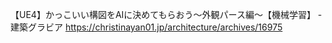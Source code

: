 【UE4】かっこいい構図をAIに決めてもらおう〜外観パース編〜【機械学習】 - 建築グラビア
https://christinayan01.jp/architecture/archives/16975

